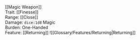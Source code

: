 [[Magic Weapon]]  
Trait: [[Finesse]]  
Range: [[Close]]  
Damage: `dice:1d8` Magic  
Burden: One-Handed  
Feature: [[Returning]]
![[Glossary/Features/Returning|Returning]]